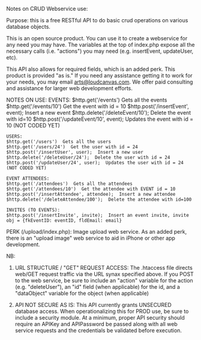 Notes on CRUD Webservice use:

Purpose: this is a free RESTful API to do basic crud operations on various database objects. 

This is an open source product. You can use it to create a webservice for any need you may have. The variables at the top
of index.php expose all the necessary calls (i.e. "actions") you may need (e.g. insertEvent, updateUser, etc).

This API also allows for required fields, which is an added perk. This product is provided "as is." If you 
need any assistance getting it to work for your needs, you may email arts@loudcanvas.com. We offer paid consulting
and assistance for larger web development efforts. 

NOTES ON USE:
	EVENTS:
	$http.get('/events')  Gets all the events
	$http.get('/events/10')  Get the event with id = 10
	$http.post('/insertEvent', event);  Insert a new event
	$http.delete('/deleteEvent/10');  Delete the event with id=10
	$http.post('/updateEvent/10', event);  Updates the event with id = 10 (NOT CODED YET)

	USERS:
	$http.get('/users')  Gets all the users
	$http.get('/users/24')  Get the user with id = 24
	$http.post('/insertUser', user);  Insert a new user
	$http.delete('/deleteUser/24');  Delete the user with id = 24
	$http.post('/updateUser/24', user);  Updates the user with id = 24 (NOT CODED YET)

	EVENT ATTENDEES:
	$http.get('/attendees')  Gets all the attendees
	$http.get('/attendees/10')  Get the attendee with EVENT id = 10
	$http.post('/insertAttendee', attendee);  Insert a new attendee
	$http.delete('/deleteAttendee/100');  Delete the attendee with id=100

	INVITES (TO EVENTS):
	$http.post('/insertInvite', invite);  Insert an event invite, invite obj = {fkEventID: eventID, fldEmail: email}


PERK (/upload/index.php):
Image upload web service. As an added perk, there is an "upload image" web service to aid in iPhone or other app development.

NB:

1) URL STRUCTURE / "GET" REQUEST ACCESS:
   The .htaccess file directs web/GET request traffic via the URL synax specified above. If you POST to the web service, be 
   sure to include an "action" variable for the action (e.g. "deleteUser"), an "id" field (when applicable) for the id, and
   a "dataObject" variable for the object (when applicable)

2) API NOT SECURE AS IS:
   This API currently grants UNSECURED database access. When operationalizing this for PROD use, be sure to include 
   a security module. At a minimum, proper API security should require an APIKey and APIPassword be passed along with 
   all web service requests and the credentials be validated before execution. 